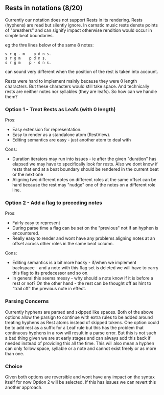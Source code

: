 ## Rests in notations (8/20)

Currently our notation does not support Rests in its rendering.  Rests (hyphens) are read but silently ignore.
In carnatic music rests denote points of "breathers" and can signify impact otherwise rendition would occur
in simple beat boundaries.

eg the thre lines below of the same 8 notes:

```
s r g - m    p d n s.
s r g m    p d n s.
s r g m    p - d n s.
```

can sound very different when the position of the rest is taken into account.

Rests were hard to implement mainly because they were 0 length characters.  But these characters would still take space.
And technically rests are neither notes nor syllables (they are leafs).  So how can we handle them?

### Option 1 - Treat Rests as Leafs (with 0 length)

Pros:

* Easy extension for representation.
* Easy to render as a standalone atom (RestView).
* Editing semantics are easy - just another atom to deal with

Cons:
* Duration iterators may run into issues - ie after the given "duration" has elapsed we may have to specifically look for rests.  Also we dont know if rests that end at a beat boundary should be rendered in the current beat or the next one
* Aligning two different notes on different roles at the same offset can be hard because the rest may "nudge" one of the notes on a different role line.

### Option 2 - Add a flag to preceding notes

Pros:
* Fairly easy to represent
* During parse time a flag can be set on the "previous" not if an hyphen is encountered.
* Really easy to render and wont have any problems aligning notes at an offset across other roles in the same beat column.

Cons:
* Editing semantics is a bit more hacky - if/when we implement backspace - and a note with this flag set is deleted we will have to carry this flag to its predecessor and so on.
* In general this seems messy - why should a note know if it is before a rest or not?  On the other hand - the rest can be thought off as hint to "trail off" the previous note in effect.

### Parsing Concerns

Currently hyphens are parsed and skipped like spaces.  Both of the above options allow the parsign to continue with extra rules to be added around treating hyphens as Rest atoms instead of skipped tokens.  One option could be to add rest as a suffix for a Leaf rule but this has the problem that continuous hyphens in a row will result in a parse error.  But this is not such a bad thing given we are at early stages and can always add this back if needed instead of providing this all the time.  This will also mean a hyphen can only follow space, syllable or a note and cannot exist freely or as more than one.

### Choice

Given both options are reversible and wont have any impact on the syntax itself for now Option 2 will be selected.  If this has issues we can revert this another approach.


